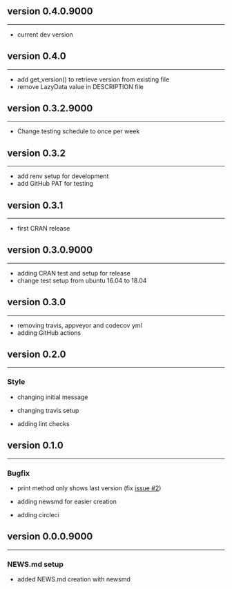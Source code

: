 ## version 0.4.0.9000

---

- current dev version

## version 0.4.0

---

- add get_version() to retrieve version from existing file
- remove LazyData value in DESCRIPTION file

## version 0.3.2.9000

---

- Change testing schedule to once per week

## version 0.3.2

---

- add renv setup for development
- add GitHub PAT for testing

## version 0.3.1

---

- first CRAN release

## version 0.3.0.9000

---

- adding CRAN test and setup for release
- change test setup from ubuntu 16.04 to 18.04

## version 0.3.0

---

- removing travis, appveyor and codecov yml
- adding GitHub actions

## version 0.2.0

---


### Style

- changing initial message

- changing travis setup
- adding lint checks

## version 0.1.0

---


### Bugfix

- print method only shows last version (fix [issue #2](https://github.com/Dschaykib/newsmd/issues/2))

- adding newsmd for easier creation
- adding circleci

## version 0.0.0.9000

---

### NEWS.md setup

- added NEWS.md creation with newsmd

